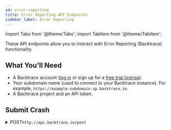 ```yaml
---
id: error-reporting
title: Error Reporting API Endpoints
sidebar_label: Error Reporting
---
```


import Tabs from '@theme/Tabs';
import TabItem from '@theme/TabItem';

These API endpoints allow you to interact with Error Reporting (Backtrace) functionality.

## What You'll Need

- A Backtrace account ([log in](https://backtrace.io/login) or sign up for a [free trial license](https://backtrace.io/sign-up)).
- Your subdomain name (used to connect to your Backtrace instance). For example, `https://example-subdomain.sp.backtrace.io`.
- A Backtrace project and an API token.

## Submit Crash

<details><summary><span className="api post">POST</span><code>http://api.backtrace.io/post</code></summary>
<p/>

Submits crash object to Backtrace instance.

#### Parameters

<table id="table-api">
   <tbody>
      <tr>
         <td><code>token</code></td>
         <td>
            <p><small>| QUERY | REQUIRED | STRING |</small></p>
            <p>Your API token.</p>
         </td>
      </tr>
   </tbody>
   <tbody>
      <tr>
         <td><code>format</code></td>
         <td>
            <p><small>| QUERY | REQUIRED | STRING |</small></p>
            <p>The format of the crash you are submitting. Default value is <code>json</code>.</p>
         </td>
      </tr>
   </tbody>
   <tbody>
      <tr>
         <td><code>_mod_sync</code></td>
         <td>
            <p><small>| QUERY | OPTIONAL | BOOLEAN |</small></p>
            <p>It allows you to perform synchronous submissions. By default, submissions are asynchronous; setting this parameter to <code>true</code> performs synchronous submissions. To perform it, the submission token must have the <code>sync:post</code> capability in addition to <code>error:post</code> and/or <code>symbol:post</code>. It is important to note that using this param could cause performance issues. </p>
         </td>
      </tr>
   </tbody>
   <tbody>
      <tr>
         <td><code>upload_file</code></td>
         <td>
            <p><small>| BODY | OPTIONAL | STRING |</small></p>
            <p>It allows to attach a file with the initial crash submission. It contains the location of file containing crash data to send.</p>
         </td>
      </tr>
   </tbody>
   <tbody>
      <tr>
         <td><code>body</code></td>
         <td>
            <p><small>| BODY | REQUIRED | STRING |</small></p>
            <p>The JSON body of the crash dump. The required fields for <code>body</code> are:</p>
            <p>
              <ul>
                <li><code>uuid</code></li>
                <li><code>timestamp</code></li>
                <li><code>lang</code></li>
                <li><code>langVersion</code></li>
                <li><code>agent</code></li>
                <li><code>agentVersion</code></li>
                <li><code>threads</code></li>
                <li><code>mainThread</code></li>
              </ul>
            </p>
         </td>
      </tr>
   </tbody>
   <tbody>
      <tr>
         <td><code>uuid</code></td>
         <td>
            <p><small>| BODY | REQUIRED | STRING |</small></p>
            <p>16 bytes of randomness in hman readable UUID format. The server will reject the request if UUID is already found.</p>
         </td>
      </tr>
   </tbody>
   <tbody>
      <tr>
         <td><code>timestamp</code></td>
         <td>
            <p><small>| BODY | REQUIRED | INTEGER |</small></p>
            <p>The UTC timestamp in seconds.</p>
         </td>
      </tr>
   </tbody>
   <tbody>
      <tr>
         <td><code>lang</code></td>
         <td>
            <p><small>| BODY | REQUIRED | STRING |</small></p>
            <p>The name of the programming language/environment this errors come from.</p>
         </td>
      </tr>
   </tbody>
   <tbody>
      <tr>
         <td><code>langVersion</code></td>
         <td>
            <p><small>| BODY | REQUIRED | STRING |</small></p>
            <p>The versione of the programming language/environment this error come from.</p>
         </td>
      </tr>
   </tbody>
   <tbody>
      <tr>
         <td><code>agent</code></td>
         <td>
            <p><small>| BODY | REQUIRED | STRING |</small></p>
            <p>The name of the client that is sending this error report.</p>
         </td>
      </tr>
   </tbody>
   <tbody>
      <tr>
         <td><code>agentVersion</code></td>
         <td>
            <p><small>| BODY | REQUIRED | STRING |</small></p>
            <p>The version of the client that is sending this error report.</p>
         </td>
      </tr>
   </tbody>
   <tbody>
      <tr>
         <td><code>threads</code></td>
         <td>
            <p><small>| BODY | REQUIRED | OBJECT |</small></p>
            <p>Contains a map of all threads running in the environment. It could be only one. The object is composed by the <code>main</code> object that is the key of the <code>threads</code> object and represent the unique ID of a thread. The object contains the following fields:</p>
            <p>
              <ul>
                <li><code>name</code> - A string that provides a small description of what the thread does.</li>
                <li><code>fault</code> - A boolean value that denotes if a thread is a faulting thread. Rarely two faulted threads can be seen, if it happens, the first faulting thread listed in the minidump gets the status of <code>mainThread</code></li>
                <li><code>stack</code> - An array composed by the following fields:</li>
                    <ul>
                      <li><code>guessed_frame</code> - A boolean value that is <code>true</code> if the stack frame is created by hueristic method due to missing CFI, and <code>false</code> otherwise.</li>
                      <li><code>funcName</code> - A string value that identifies the function, method, or procedure name. If not provided then <code>address</code> must be provided.</li>
                      <li><code>address</code> - A string value that identifies the address of the stack frame. Required if <code>funcName</code> is not provided.</li>
                      <li><code>line</code> - A string value that identifies the line number in the source code of the stack frame. First line is 1.</li>
                      <li><code>column</code> - A string value that identifies the column number in the source code of the stack frame. First column is 1.</li>
                      <li><code>sourceCode</code> - A string value that identifies the ID of the source code file the stack frame is contained in.</li>
                      <li><code>library</code> - A string value that identifies the shared object, the library or the module name.</li>
                      <li><code>debug_identifier</code> - A string value that identifies the debug identifier for the library associated with this frame.</li>
                      <li><code>faulted</code> - A boolean value that indicates if this frame is known to to the faulting frame.</li>
                      <li><code>registers</code> - In this object the keys are the register names. Use any names that make sense for the architecture. These must correspond to the values in the <code>arch</code> definition. JSON does not support 64 bit integers, so you must set the correct type and then encode the 64 bit integers as a string.</li>
                    </ul>
              </ul>
            </p>
         </td>
      </tr>
   </tbody>
   <tbody>
      <tr>
         <td><code>mainThread</code></td>
         <td>
            <p><small>| BODY | REQUIRED | STRING |</small></p>
            <p>It represent the thread that wither triggered the error or generated this object. The value of this field should be one of the keys in the <code>threads</code> object and cannot be <code>null</code>.</p>
         </td>
      </tr>
   </tbody>
   <tbody>
      <tr>
         <td><code>symbolication</code></td>
         <td>
            <p><small>| BODY | OPTIONAL | STRING |</small></p>
            <p>Specifies the symbolication that needs to be applied. Supported values are:</p>
            <p>
            <ul>
               <li><code>minidump</code>.</li>
               <li><code>sourcemap</code>.</li>
               <li><code>proguard</code>.</li>
            </ul>
            </p>This should not be specified for client-symbolicated objects.
         </td>
      </tr>
   </tbody>
   <tbody>
      <tr>
         <td><code>entryThread</code></td>
         <td>
            <p><small>| BODY | OPTIONAL | STRING |</small></p>
            <p>Specifies which thread is the entry point or the starting thread. This must correspond to an entry in the <code>threads</code> field.</p>
         </td>
      </tr>
   </tbody>
   <tbody>
      <tr>
         <td><code>arch</code></td>
         <td>
            <p><small>| BODY | OPTIONAL | OBJECT |</small></p>
            <p>Specifies the CPU architecture information. It is required if you want to have registers in the stack frame. The object has two fields: </p>
            <p>
              <ul>
                <li><code>name</code> - On some systems the running program can be run with a different arch tahn the system itself. <code>attributes.uname.machine</code> has to do with the system arch; this field has to do with the running process arch.</li>
                <li><code>registers</code> - It corresponds with registers in the stack frame. Specifies the names of the registers for this arch. The values are the types. Valid types are:
                  <ul>
                    <li><code>i32</code></li>
                    <li><code>u32</code></li>
                    <li><code>i64</code></li>
                    <li><code>u64</code></li>
                    <li><code>f32</code></li>
                    <li><code>string</code></li>
                  </ul>
                  <p>If you use <code>string</code>, you can format the value as you want.</p>
                </li>
              </ul>
            </p>
         </td>
      </tr>
   </tbody>
   <tbody>
      <tr>
         <td><code>fingerprint</code></td>
         <td>
            <p><small>| BODY | OPTIONAL | STRING |</small></p>
            <p>This is a base64 encoded unique ID that groups the report with the same fingerprint (32 bytes). If omitted, a fingerprint will be generated from the submitted stack trace.</p>
         </td>
      </tr>
   </tbody>
   <tbody>
      <tr>
         <td><code>classifiers</code></td>
         <td>
            <p><small>| BODY | OPTIONAL | ARRAY of STRINGS |</small></p>
            <p>List of strings which are report classifications.</p>
         </td>
      </tr>
   </tbody>
   <tbody>
      <tr>
         <td><code>attributes</code></td>
         <td>
            <p><small>| BODY | OPTIONAL | OBJECT of KEY:VALUE Pairs |</small></p>
            <p>This is a set of key-value pairs that belong to the error report. The exact fields are not defined by this specification. It is up to the JSON consumer how to display or otherwise represent key/value pairs in this object. The value of a key-value pair can be a string, integer, or boolean. These attributes are indexed and searchable. Some of the possible values:</p>
            <ul>
               <li><code>application: foo</code></li>
               <li><code>cpu.iowait: 1234143</code></li>
               <li><code>system.memory.buffers: 1234</code></li>
               <li><code>uname.machine: x86_64</code></li>
               <li><code>vm.swap.size: 1234</code></li>
               <li><code>error.message: Unexpected token h</code></li>
            </ul>
         </td>
      </tr>
   </tbody>
   <tbody>
      <tr>
         <td><code>sourceCode</code></td>
         <td>
            <p><small>| BODY | OPTIONAL | OBJECT |</small></p>
            <p>The object include the source code for better debugging experience. The object is composed by the <code>sourceCodeId</code> object that is the ID of the source code. The object is composed by the following fields:</p>
            <ul>
               <li><code>text</code> - A string that provides the full source file or a subset of it. If provided, then also <code>startline</code> should be provided. If not provided, then <code>path</code> must be provided.</li>
               <li><code>startLine</code> - An integer value that provides the line number that the provided text starts on. It is required if <code>text</code> is provided. First line is 1.</li>
               <li><code>startColumn</code> - An integer value that provides the column number that the first byte in the <code>text</code> segment is. First column is 1.</li>
               <li><code>startPos</code> - An integer value that provides the absolute byte index in the original file that the provided segment is part of. First byte is 0.</li>
               <li><code>path</code> - A string value that provides the file system path to the original source code file. If not provided, then <code>text</code> must be provided.</li>
               <li><code>tabWidth</code> - An integer value that inform source code display how many spaces a tab should represent.</li>
            </ul>
         </td>
      </tr>
   </tbody>
   <tbody>
      <tr>
         <td><code>memory</code></td>
         <td>
            <p><small>| BODY | OPTIONAL | ARRAY |</small></p>
            <p>Provides arbitrary slices of memory. The array is composed by the following keys:</p>
            <ul>
               <li><code>start</code> - An integer offset that this slice of memory starts at. The 64 bit integers are represented as strings.</li>
               <li><code>size</code> - The number of bytes of the slice. Optional if you include <code>data</code>.</li>
               <li><code>data</code> - Base64 encoded bytes of the slice of memory. If provided, <code>size</code> can be inferred from it.</li>
               <li><code>perms</code> - The object that sets of permissions of this slice of memory. It is composed by the boolean properties:</li>
                  <ul>
                     <li><code>read</code></li>
                     <li><code>write</code></li>
                     <li><code>exec</code></li>
                  </ul>
            </ul>
         </td>
      </tr>
   </tbody>
   <tbody>
      <tr>
         <td><code>annotations</code></td>
         <td>
            <p><small>| BODY | OPTIONAL | ARRAY or OBJECT or STRING |</small></p>
            <p>A generic, non-indexed user-provided property. The names are free, the values can be of any type, and there is no limit to nesting.</p>
         </td>
      </tr>
   </tbody>
   <tbody>
      <tr>
         <td><code>modules</code></td>
         <td>
            <p><small>| BODY | OPTIONAL | ARRAY |</small></p>
            <p>A list of modules as loaded in memory, used to symbolicate stack traces. The array is composed by the following keys:</p>
            <ul>
               <li><code>start</code> - An integer offset that the module starts at. 64 bit integers are represented as strings.</li>
               <li><code>size</code> - The number of bytes occupied by the module.</li>
               <li><code>code_file</code> - A string that indicates the path that the module is loaded from.</li>
               <li><code>version</code> - The human-readable version string for the module.</li>
               <li><code>debug_file</code> - The file containing debug information for the module.</li>
               <li><code>debug_identifier</code> - The debug file identifier.</li>
               <li><code>debug_file_exists</code> - A boolean value that indicates if symbolication was able to locate the debug file.</li>
            </ul>
         </td>
      </tr>
   </tbody>
</table>

```jsx title="Sample Request"
curl --request POST 'https://api.backtrace.io/post?token=<your_token>&format=<format>' \
-H 'Content-Type: application/json' \
-d '{
  "body": {
    "uuid": "123e4567-e89b-12d3-a456-426655440000",
    "timestamp": 1475530543,
    "lang": "nodejs",
    "langVersion": "v4.5.0",
    "agent": "backtrace-node",
    "agentVersion": "0.4.0",
    "threads": {
      "main": {
        "name": "my super cool thread",
        "fault": true,
        "stack": [
          {
            "guessed_frame": "false",
            "funcName": "main",
            "address": "16045690984833335023",
            "line": "10",
            "column": "19",
            "sourceCode": "o9BYbg2uO+1m",
            "library": "/home/example/nodebt/test.js",
            "callstack_state": "1",
            "registers": {
              "rax": "16045690984833335023",
              "rip": 1234,
              "FLAGS": "E:1 B:0 C:1"
            }
          }
        ]
      }
    },
    "mainThread": "main>"
  }
}'
```

#### Responses

<table id="table-api">
<tbody>
  <tr>
    <td><code>200</code></td>
    <td colSpan='2'>Success.</td>
  </tr>
</tbody>
<tbody>
  <tr>
    <td><code>400</code></td>
    <td colSpan='2'>Malformed request.</td>
  </tr>
</tbody>
<tbody>
  <tr>
    <td><code>403</code></td>
    <td colSpan='2'>Invalid token.</td>
  </tr>
</tbody>
</table>

```jsx title="Sample Response"
{
  "uuid": "123e4567-e89b-12d3-a456-426655440000",
  "timestamp": 1475530543,
  "lang": "nodejs",
  "langVersion": "v4.5.0",
  "agent": "backtrace-node",
  "agentVersion": "0.4.0",
  "threads": {
    "main": {
      "name": "my super cool thread",
      "fault": true,
      "stack": [
        {
          "guessed_frame": "false",
          "funcName": "main",
          "address": "16045690984833335023",
          "line": "10",
          "column": "19",
          "sourceCode": "o9BYbg2uO+1m",
          "library": "/home/example/nodebt/test.js",
          "callstack_state": "1",
          "registers": {
            "rax": "16045690984833335023",
            "rip": 1234,
            "FLAGS": "E:1 B:0 C:1"
          }
        }
      ]
    }
  },
  "mainThread": "main",
  "entryThread": "12341324",
  "arch": {
    "name": "x64",
    "registers": {
      "rax": "u64",
      "rip": "u32",
      "FLAGS": "string"
    }
  },
  "fingerprint": "kqJB7mgd22nvWGxYU2MvCpLRTiNWO1C8KFS434eTz1M=",
  "callstack": {
    "frames": ["one@foo.js:123", "two@bar.js", "three"]
  },
  "classifiers": ["SyntaxError"],
  "attributes": {
    "application": "foo",
    "cpu.boottime": 1234234234,
    "cpu.context": 1234,
    "cpu.idle": 1234234,
    "cpu.iowait": 1234143,
    "cpu.irq": 1234113,
    "cpu.kernel": "foo",
    "cpu.nice": "foo",
    "cpu.process.blocked": 1234,
    "cpu.process.count": 1234,
    "cpu.process.running": 1234,
    "cpu.softirq": "foo",
    "cpu.user": 1234,
    "descriptor.count": 1234,
    "fault.address": "foo",
    "fingerprint": "foo",
    "hostname": "foo",
    "process.age": 1234,
    "sched.cs.involuntary": 1234,
    "sched.cs.voluntary": 1234,
    "system.memory.active": 1234,
    "system.memory.buffers": 1234,
    "system.memory.cached": 1234,
    "system.memory.dirty": 1234,
    "system.memory.free": 1234,
    "system.memory.inactive": 1234,
    "system.memory.slab": 1234,
    "system.memory.swap.cached": 1234,
    "system.memory.swap.free": 1234,
    "system.memory.swap.total": 1234,
    "system.memory.total": 1234,
    "system.memory.vmalloc.chunk": 1234,
    "system.memory.vmalloc.total": 1234,
    "system.memory.vmalloc.used": 1234,
    "system.memory.writeback": 1234,
    "uname.machine": "x86_64",
    "uname.release": "4.4.0-38-generic",
    "uname.sysname": "Linux",
    "uname.version": "#57-Ubuntu SMP Tue Sep 6 15:42:33 UTC 2016",
    "vm.data.size": 1234,
    "vm.locked.size": 1234,
    "vm.pte.size": 1234,
    "vm.rss.peak": 1234,
    "vm.rss.size": 1234,
    "vm.shared.size": 1234,
    "vm.stack.size": 1234,
    "vm.swap.size": 1234,
    "vm.vma.peak": 1234,
    "vm.vma.size": 1234,
    "mem.rss": 1234,
    "mem.heap.total": 1234,
    "mem.heap.used": 1234,
    "error.message": "Unexpected token h"
  },
  "sourceCode": {
    "o9BYbg2uO+1m": {
      "text":
        "var bt = require('backtrace.io');\nbt.initialize({\n  debugBacktrace: true,\n  timeout: 9999999,\n});\n\nmain();\n\nfunction main() {\n  var json = JSON.parse(\"example\");\n}\n",
      "startLine": 1,
      "startColumn": 1,
      "startPos": 0,
      "path": "/home/andy/tmp/nodebt/test.js",
      "tabWidth": 8
    }
  },
  "memory": [
    {
      "start": "16045690984833335023",
      "size": 1024,
      "data": "R56cuNuwpqEJe8n3i4Ojlxt59fpPMU74RygKv5byWJzoHYwCr",
      "perms": {
        "read": true,
        "write": true,
        "exec": false
      }
    }
  ],
  "annotations": {
    "Environment Variables": {
      "ENV_VAR_EXAMPLE": "example value"
    },
    "Some Property Name": true,
    "Dependencies": {
      "dependencyName": {
        "requestedVersion": "~1.2.0",
        "installedVersion": "1.2.0",
        "dependencies": {}
      }
    }
  }
}
```

</details>
